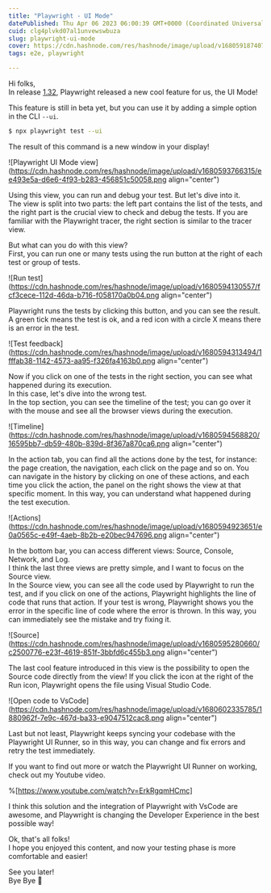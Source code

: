 ```yaml
---
title: "Playwright - UI Mode"
datePublished: Thu Apr 06 2023 06:00:39 GMT+0000 (Coordinated Universal Time)
cuid: clg4plvkd07al1unvewswbuza
slug: playwright-ui-mode
cover: https://cdn.hashnode.com/res/hashnode/image/upload/v1680591874071/aba70325-05df-416c-a964-371a48a2b0a0.png
tags: e2e, playwright

---
```


Hi folks,  
In release [1.32](https://playwright.dev/docs/release-notes#version-132), Playwright released a new cool feature for us, the UI Mode!

This feature is still in beta yet, but you can use it by adding a simple option in the CLI `--ui`.

```bash
$ npx playwright test --ui
```

The result of this command is a new window in your display!

![Playwright UI Mode view](https://cdn.hashnode.com/res/hashnode/image/upload/v1680593766315/ee493e5a-d6e6-4f93-b283-456851c50058.png align="center")

Using this view, you can run and debug your test. But let's dive into it.  
The view is split into two parts: the left part contains the list of the tests, and the right part is the crucial view to check and debug the tests. If you are familiar with the Playwright tracer, the right section is similar to the tracer view.

But what can you do with this view?  
First, you can run one or many tests using the run button at the right of each test or group of tests.

![Run test](https://cdn.hashnode.com/res/hashnode/image/upload/v1680594130557/fcf3cece-112d-46da-b716-f058170a0b04.png align="center")

Playwright runs the tests by clicking this button, and you can see the result. A green tick means the test is ok, and a red icon with a circle X means there is an error in the test.

![Test feedback](https://cdn.hashnode.com/res/hashnode/image/upload/v1680594313494/1fffab38-1142-4573-aa95-f326fa4163b0.png align="center")

Now if you click on one of the tests in the right section, you can see what happened during its execution.  
In this case, let's dive into the wrong test.  
In the top section, you can see the timeline of the test; you can go over it with the mouse and see all the browser views during the execution.

![Timeline](https://cdn.hashnode.com/res/hashnode/image/upload/v1680594568820/16595bb7-db59-480b-839d-8f367a870ca6.png align="center")

In the action tab, you can find all the actions done by the test, for instance: the page creation, the navigation, each click on the page and so on. You can navigate in the history by clicking on one of these actions, and each time you click the action, the panel on the right shows the view at that specific moment. In this way, you can understand what happened during the test execution.

![Actions](https://cdn.hashnode.com/res/hashnode/image/upload/v1680594923651/e0a0565c-e49f-4aeb-8b2b-e20bec947696.png align="center")

In the bottom bar, you can access different views: Source, Console, Network, and Log.  
I think the last three views are pretty simple, and I want to focus on the Source view.  
In the Source view, you can see all the code used by Playwright to run the test, and if you click on one of the actions, Playwright highlights the line of code that runs that action. If your test is wrong, Playwright shows you the error in the specific line of code where the error is thrown. In this way, you can immediately see the mistake and try fixing it.

![Source](https://cdn.hashnode.com/res/hashnode/image/upload/v1680595280660/c2500776-e23f-4619-851f-3bbfd6c455b3.png align="center")

The last cool feature introduced in this view is the possibility to open the Source code directly from the view! If you click the icon at the right of the Run icon, Playwright opens the file using Visual Studio Code.

![Open code to VsCode](https://cdn.hashnode.com/res/hashnode/image/upload/v1680602335785/1880962f-7e9c-467d-ba33-e9047512cac8.png align="center")

Last but not least, Playwright keeps syncing your codebase with the Playwright UI Runner, so in this way, you can change and fix errors and retry the test immediately.

If you want to find out more or watch the Playwright UI Runner on working, check out my Youtube video.

%[https://www.youtube.com/watch?v=ErkRgqmHCmc] 

I think this solution and the integration of Playwright with VsCode are awesome, and Playwright is changing the Developer Experience in the best possible way!

Ok, that's all folks!  
I hope you enjoyed this content, and now your testing phase is more comfortable and easier!

See you later!  
Bye Bye 👋
